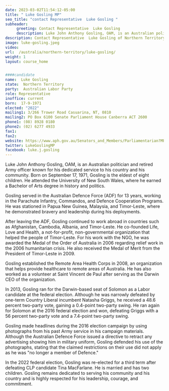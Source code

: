 ```yaml
---
date: 2023-03-02T11:54:12-05:00
title: " Luke Gosling MP"
seo_title: "contact Representative  Luke Gosling "
subheader:
     greeting: Contact Representative  Luke Gosling
     description: Luke John Anthony Gosling, OAM, is an Australian politician and retired Army officer known for his dedicated service to his country and his community.
description: Contact Representative  Luke Gosling of Northern Territory. Contact information for  Luke Gosling includes email address, phone number, and mailing address.
image: luke-gosling.jpeg
video:
url:  /australia/northern-territory/luke-gosling/
weight: 1
layout: course_home


####candidate
name:  Luke Gosling 
state:	Northern Territory
party:	Australian Labor Party
role: Representative
inoffice: current
born:  17-9-1971
elected: "2022"
mailing1: 3/266 Trower Road Casuarina, NT, 0810
mailing2: PO Box 6100 Senate Parliament House Canberra ACT 2600
phone1:	(08) 8928 0180
phone2: (02) 6277 4933
fax1:
fax2:
website: https://www.aph.gov.au/Senators_and_Members/Parliamentarian?MPID=245392
twitter: LukeGoslingMP
facebook: luke.j.gosling
---
```

Luke John Anthony Gosling, OAM, is an Australian politician and retired Army officer known for his dedicated service to his country and his community. Born on September 17, 1971, Gosling is the eldest of eight children. He attended the University of New South Wales, where he earned a Bachelor of Arts degree in history and politics.

Gosling served in the Australian Defence Force (ADF) for 13 years, working in the Parachute Infantry, Commandos, and Defence Cooperation Programs. He was stationed in Papua New Guinea, Malaysia, and Timor-Leste, where he demonstrated bravery and leadership during his deployments.

After leaving the ADF, Gosling continued to work abroad in countries such as Afghanistan, Cambodia, Albania, and Timor-Leste. He co-founded Life, Love and Health, a not-for-profit, non-governmental organization that helped the people of Timor-Leste. For his work with the NGO, he was awarded the Medal of the Order of Australia in 2006 regarding relief work in the 2006 humanitarian crisis. He also received the Medal of Merit from the President of Timor-Leste in 2009.

Gosling established the Remote Area Health Corps in 2008, an organization that helps provide healthcare to remote areas of Australia. He has also worked as a volunteer at Saint Vincent de Paul after serving as the Darwin CEO of the organization.

In 2013, Gosling ran for the Darwin-based seat of Solomon as a Labor candidate at the federal election. Although he was narrowly defeated by one-term Country Liberal incumbent Natasha Griggs, he received a 48.6 percent two-party vote, gaining a 0.4-point two-party swing. He ran again for Solomon at the 2016 federal election and won, defeating Griggs with a 56 percent two-party vote and a 7.4-point two-party swing.

Gosling made headlines during the 2016 election campaign by using photographs from his past Army service in his campaign materials. Although the Australian Defence Force issued a directive to retract any advertising showing him in military uniform, Gosling defended his use of the photographs, stating that the claimed restrictions on their use did not apply as he was "no longer a member of Defence."

In the 2022 federal election, Gosling was re-elected for a third term after defeating CLP candidate Tina MacFarlane. He is married and has two children. Gosling remains dedicated to serving his community and his country and is highly respected for his leadership, courage, and commitment.